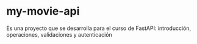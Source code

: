# my-movie-api
Es una proyecto que se desarrolla para el curso de  FastAPI: introducción, operaciones, validaciones y autenticación
